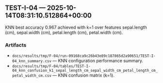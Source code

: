 ## TEST-I-04 — 2025-10-14T08:31:10.512864+00:00

KNN best accuracy 0.967 achieved with k=1 over features sepal.length (cm), sepal.width (cm), petal.length (cm), petal.width (cm).

### Artifacts

- `docs/results/tmp/F-04/run-09168ca9c26b43e89c187865d2a90651/TEST-I-04_knn_summary.csv` — KNN configuration performance summary.
- `docs/results/tmp/F-04/tables/TEST-I-04_knn_confusion_k1_sepal_length_cm_sepal_width_cm_petal_length_cm_petal_width_cm.csv` — KNN confusion matrix (k=1).
